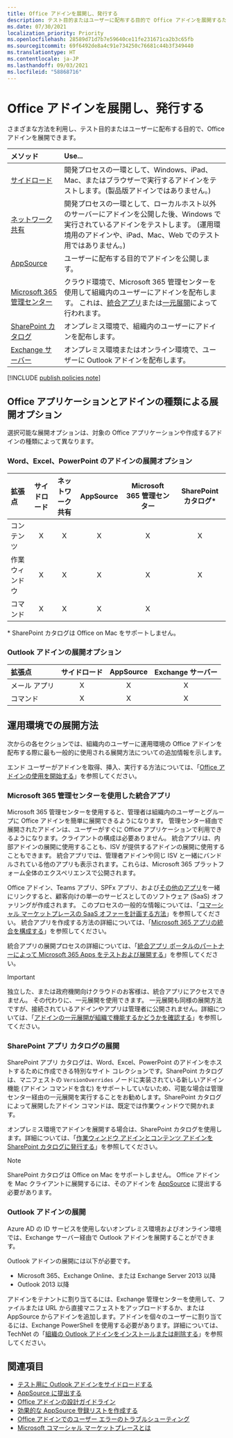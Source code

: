 ```yaml
---
title: Office アドインを展開し、発行する
description: テスト目的またはユーザーに配布する目的で Office アドインを展開するための方法とオプション。
ms.date: 07/30/2021
localization_priority: Priority
ms.openlocfilehash: 28589d71d7b7e59640ce11fe231671ca2b3c65fb
ms.sourcegitcommit: 69f6492de8a4c91e734250c76681c44b3f349440
ms.translationtype: HT
ms.contentlocale: ja-JP
ms.lasthandoff: 09/03/2021
ms.locfileid: "58868716"
---
```

# <a name="deploy-and-publish-office-add-ins"></a>Office アドインを展開し、発行する

さまざまな方法を利用し、テスト目的またはユーザーに配布する目的で、Office アドインを展開できます。

|**メソッド**|**Use...**|
|:---------|:------------|
|[サイドロード](../testing/test-debug-office-add-ins.md#sideload-an-office-add-in-for-testing)|開発プロセスの一環として、Windows、iPad、Mac、またはブラウザーで実行するアドインをテストします。(製品版アドインではありません。)|
|[ネットワーク共有](../testing/create-a-network-shared-folder-catalog-for-task-pane-and-content-add-ins.md)|開発プロセスの一環として、ローカルホスト以外のサーバーにアドインを公開した後、Windows で実行されているアドインをテストします。 (運用環境用のアドインや、iPad、Mac、Web でのテスト用ではありません。)|
|[AppSource](/office/dev/store/submit-to-appsource-via-partner-center)|ユーザーに配布する目的でアドインを公開します。|
|[Microsoft 365 管理センター](/microsoft-365/admin/manage/test-and-deploy-microsoft-365-apps)|クラウド環境で、Microsoft 365 管理センターを使用して組織内のユーザーにアドインを配布します。 これは、[統合アプリ](/microsoft-365/admin/manage/test-and-deploy-microsoft-365-apps)または[一元展開](/microsoft-365/admin/manage/centralized-deployment-of-add-ins)によって行われます。 |
|[SharePoint カタログ](publish-task-pane-and-content-add-ins-to-an-add-in-catalog.md)|オンプレミス環境で、組織内のユーザーにアドインを配布します。|
|[Exchange サーバー](#outlook-add-in-deployment)|オンプレミス環境またはオンライン環境で、ユーザーに Outlook アドインを配布します。|

[!INCLUDE [publish policies note](../includes/note-publish-policies.md)]

## <a name="deployment-options-by-office-application-and-add-in-type"></a>Office アプリケーションとアドインの種類による展開オプション

選択可能な展開オプションは、対象の Office アプリケーションや作成するアドインの種類によって異なります。

### <a name="deployment-options-for-word-excel-and-powerpoint-add-ins"></a>Word、Excel、PowerPoint のアドインの展開オプション

| 拡張点 | サイドロード | ネットワーク共有 | AppSource | Microsoft 365 管理センター | SharePoint カタログ\* |
|:----------------|:-----------:|:-------------:|:---------:|:--------------------------:|:--------------------:|
| コンテンツ         | X           | X             | X         | X                          | X                    |
| 作業ウィンドウ       | X           | X             | X         | X                          | X                    |
| コマンド         | X           | X             | X         | X                          |                      |

&#42; SharePoint カタログは Office on Mac をサポートしません。

### <a name="deployment-options-for-outlook-add-ins"></a>Outlook アドインの展開オプション

| 拡張点 | サイドロード | AppSource | Exchange サーバー |
|:----------------|:-----------:|:---------:|:---------------:|
| メール アプリ        | X           | X         | X               |
| コマンド         | X           | X         | X               |

## <a name="production-deployment-methods"></a>運用環境での展開方法

次からの各セクションでは、組織内のユーザーに運用環境の Office アドインを配布する際に最も一般的に使用される展開方法についての追加情報を示します。

エンド ユーザーがアドインを取得、挿入、実行する方法については、「[Office アドインの使用を開始する](https://support.microsoft.com/office/82e665c4-6700-4b56-a3f3-ef5441996862)」を参照してください。

### <a name="integrated-apps-via-the-microsoft-365-admin-center"></a>Microsoft 365 管理センターを使用した統合アプリ

Microsoft 365 管理センターを使用すると、管理者は組織内のユーザーとグループに Office アドインを簡単に展開できるようになります。 管理センター経由で展開されたアドインは、ユーザーがすぐに Office アプリケーションで利用できるようになります。クライアントの構成は必要ありません。 統合アプリは、内部アドインの展開に使用することも、ISV が提供するアドインの展開に使用することもできます。 統合アプリでは、管理者アドインや同じ ISV と一緒にバンドルされている他のアプリも表示されます。これらは、Microsoft 365 プラットフォーム全体のエクスペリエンスで公開されます。

Office アドイン、Teams アプリ、SPFx アプリ、および[その他のアプリ](/microsoft-365/admin/manage/test-and-deploy-microsoft-365-apps#what-apps-can-i-deploy-from-integrated-apps)を一緒にリンクすると、顧客向けの単一のサービスとしてのソフトウェア (SaaS) オファリングが作成されます。 このプロセスの一般的な情報については、「[コマーシャル マーケットプレースの SaaS オファーを計画する方法](/azure/marketplace/plan-saas-offer)」を参照してください。 統合アプリを作成する方法の詳細については、「[Microsoft 365 アプリの統合を構成する](/azure/marketplace/create-new-saas-offer#configure-microsoft-365-app-integration)」を参照してください。

統合アプリの展開プロセスの詳細については、「[統合アプリ ポータルのパートナーによって Microsoft 365 Apps をテストおよび展開する](/microsoft-365/admin/manage/test-and-deploy-microsoft-365-apps)」を参照してください。

> [!IMPORTANT]
> 独立した、または政府機関向けクラウドのお客様は、統合アプリにアクセスできません。 その代わりに、一元展開を使用できます。 一元展開も同様の展開方法ですが、接続されているアドインやアプリは管理者に公開されません。詳細については、「[アドインの一元展開が組織で機能するかどうかを確認する](/microsoft-365/admin/manage/centralized-deployment-of-add-ins)」を参照してください。

### <a name="sharepoint-app-catalog-deployment"></a>SharePoint アプリ カタログの展開

SharePoint アプリ カタログは、Word、Excel、PowerPoint のアドインをホストするために作成できる特別なサイト コレクションです。SharePoint カタログは、マニフェストの `VersionOverrides` ノードに実装されている新しいアドイン機能 (アドイン コマンドを含む) をサポートしていないため、可能な場合は管理センター経由の一元展開を実行することをお勧めします。SharePoint カタログによって展開したアドイン コマンドは、既定では作業ウィンドウで開かれます。

オンプレミス環境でアドインを展開する場合は、SharePoint カタログを使用します。詳細については、「[作業ウィンドウ アドインとコンテンツ アドインを SharePoint カタログに発行する](publish-task-pane-and-content-add-ins-to-an-add-in-catalog.md)」を参照してください。

> [!NOTE]
> SharePoint カタログは Office on Mac をサポートしません。 Office アドインを Mac クライアントに展開するには、そのアドインを [AppSource](/office/dev/store/submit-to-the-office-store) に提出する必要があります。

### <a name="outlook-add-in-deployment"></a>Outlook アドインの展開

Azure AD の ID サービスを使用しないオンプレミス環境およびオンライン環境では、Exchange サーバー経由で Outlook アドインを展開することができます。

Outlook アドインの展開には以下が必要です。

- Microsoft 365、Exchange Online、または Exchange Server 2013 以降
- Outlook 2013 以降

アドインをテナントに割り当てるには、Exchange 管理センターを使用して、ファイルまたは URL から直接マニフェストをアップロードするか、または AppSource からアドインを追加します。アドインを個々のユーザーに割り当てるには、Exchange PowerShell を使用する必要があります。詳細については、TechNet の「[組織の Outlook アドインをインストールまたは削除する](/exchange/clients-and-mobile-in-exchange-online/add-ins-for-outlook/install-or-remove-outlook-add-ins)」を参照してください。

## <a name="see-also"></a>関連項目

- [テスト用に Outlook アドインをサイドロードする](../testing/create-a-network-shared-folder-catalog-for-task-pane-and-content-add-ins.md)
- [AppSource に提出する][AppSource]
- [Office アドインの設計ガイドライン](../design/add-in-design.md)
- [効果的な AppSource 登録リストを作成する](/office/dev/store/create-effective-office-store-listings)
- [Office アドインでのユーザー エラーのトラブルシューティング](../testing/testing-and-troubleshooting.md)
- [Microsoft コマーシャル マーケットプレースとは](/azure/marketplace/overview)

[AppSource]: /office/dev/store/submit-to-appsource-via-partner-center
